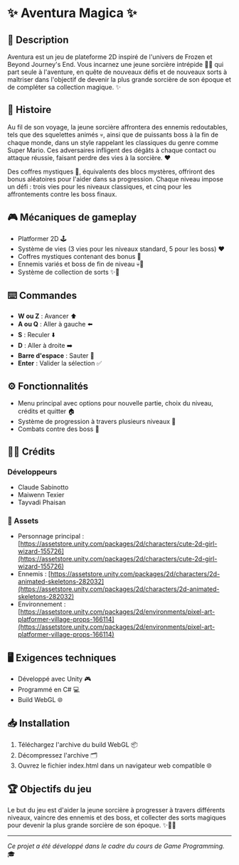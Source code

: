 # ✨ Aventura Magica ✨

## 📖 Description
Aventura est un jeu de plateforme 2D inspiré de l'univers de Frozen et Beyond Journey's End. Vous incarnez une jeune sorcière intrépide 🧙‍♀️ qui part seule à l'aventure, en quête de nouveaux défis et de nouveaux sorts à maîtriser dans l'objectif de devenir la plus grande sorcière de son époque et de compléter sa collection magique. ✨

## 🏰 Histoire
Au fil de son voyage, la jeune sorcière affrontera des ennemis redoutables, tels que des squelettes animés 💀, ainsi que de puissants boss à la fin de chaque monde, dans un style rappelant les classiques du genre comme Super Mario. Ces adversaires infligent des dégâts à chaque contact ou attaque réussie, faisant perdre des vies à la sorcière. ❤️

Des coffres mystiques 🎁, équivalents des blocs mystères, offriront des bonus aléatoires pour l'aider dans sa progression. Chaque niveau impose un défi : trois vies pour les niveaux classiques, et cinq pour les affrontements contre les boss finaux.

## 🎮 Mécaniques de gameplay
- Platformer 2D 🕹️
- Système de vies (3 vies pour les niveaux standard, 5 pour les boss) ❤️
- Coffres mystiques contenant des bonus 🎁
- Ennemis variés et boss de fin de niveau 💀👹
- Système de collection de sorts ✨📜

## ⌨️ Commandes
- **W ou Z** : Avancer ⬆️
- **A ou Q** : Aller à gauche ⬅️
- **S** : Reculer ⬇️
- **D** : Aller à droite ➡️
- **Barre d'espace** : Sauter 🦘
- **Enter** : Valider la sélection ✅

## ⚙️ Fonctionnalités
- Menu principal avec options pour nouvelle partie, choix du niveau, crédits et quitter 🏠
- Système de progression à travers plusieurs niveaux 🌟
- Combats contre des boss 👹

## 👩‍💻 Crédits
### Développeurs
- Claude Sabinotto
- Maiwenn Texier
- Tayvadi Phaisan

### 🎨 Assets
- Personnage principal : [https://assetstore.unity.com/packages/2d/characters/cute-2d-girl-wizard-155726](https://assetstore.unity.com/packages/2d/characters/cute-2d-girl-wizard-155726)
- Ennemis : [https://assetstore.unity.com/packages/2d/characters/2d-animated-skeletons-282032](https://assetstore.unity.com/packages/2d/characters/2d-animated-skeletons-282032)
- Environnement : [https://assetstore.unity.com/packages/2d/environments/pixel-art-platformer-village-props-166114](https://assetstore.unity.com/packages/2d/environments/pixel-art-platformer-village-props-166114)

## 🖥️ Exigences techniques
- Développé avec Unity 🎮
- Programmé en C# 💻
- Build WebGL 🌐

## 📥 Installation
1. Téléchargez l'archive du build WebGL 📦
2. Décompressez l'archive 🗂️
3. Ouvrez le fichier index.html dans un navigateur web compatible 🌐

## 🏆 Objectifs du jeu
Le but du jeu est d'aider la jeune sorcière à progresser à travers différents niveaux, vaincre des ennemis et des boss, et collecter des sorts magiques pour devenir la plus grande sorcière de son époque. ✨🧙‍♀️

---

*Ce projet a été développé dans le cadre du cours de Game Programming.* 🎓